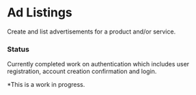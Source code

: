 # Ad Listings
Create and list advertisements for a product and/or service.

### Status
Currently completed work on authentication which includes user registration, account creation confirmation and login.

*This is a work in progress. 
